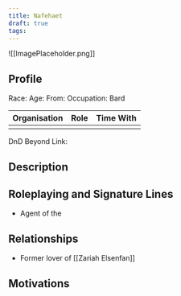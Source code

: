 ```yaml
---
title: Nafehaet
draft: true
tags:
---
```

![[ImagePlaceholder.png]]

## Profile
Race: 
Age:
From:
Occupation: Bard

| Organisation | Role | Time With |
| ------------ | ---- | --------- |
|              |      |           

DnD Beyond Link:

## Description

## Roleplaying and Signature Lines
- Agent of the 
## Relationships
- Former lover of [[Zariah Elsenfan]]
## Motivations




